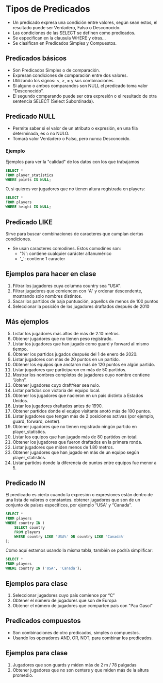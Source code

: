 # Tipos de Predicados
- Un predicado expresa una condición entre valores, según sean estos, el resultado puede ser Verdadero, Falso o Desconocido.
- Las condiciones de las SELECT se definen como predicados.
- Se especifican en la clausula WHERE y otras…
- Se clasifican en Predicados Simples y Compuestos.

## Predicados básicos
- Son Predicados Simples o de comparación.
- Expresan condiciones de comparación entre dos valores.
- Utilizando los signos: <, >, = y sus combinaciones.
- Si alguno o ambos comparandos son NULL el predicado toma valor “Desconocido”.
- El segundo comparando puede ser otra expresión o el resultado de otra sentencia SELECT (Select Subordinada).


## Predicado NULL
- Permite saber si el valor de un atributo o expresión, en una fila determinada, es o no NULO.
- Tomará valor Verdadero o Falso, pero nunca Desconocido.

### Ejemplo
Ejemplos para ver la "calidad" de los datos con los que trabajamos

```sql
SELECT *
FROM player_statistics
WHERE points IS NULL;
```
O, si quieres ver jugadores que no tienen altura registrada en players:

```sql
SELECT *
FROM players
WHERE height IS NULL;
```

## Predicado LIKE
Sirve para buscar combinaciones de caracteres que cumplan ciertas condiciones.
- Se usan caracteres comodines. Estos comodines son:
    - '%': contiene cualquier carácter alfanumérico
    - '_': contiene 1 caracter


## Ejemplos para hacer en clase

1) Filtrar los jugadores cuya columna country sea “USA”.
2) Filtrar jugadores que comiencen con “A” y ordenar descendente, mostrando solo nombres distintos.
3) Sacar los partidos de baja puntuación, aquellos de menos de 100 puntos
4) Seleccionar la posición de los jugadores draftados después de 2010

## Más ejemplos 
5) Listar los jugadores más altos de más de 2.10 metros.
6) Obtener jugadores que no tienen peso registrado.
7) Listar los jugadores que han jugado como guard y forward al mismo tiempo.
8) Obtener los partidos jugados después del 1 de enero de 2020.
9) Listar jugadores con más de 20 puntos en un partido.
10) Obtener los equipos que anotaron más de 120 puntos en algún partido.
11) Listar jugadores que participaron en más de 50 partidos.
12) Mostrar los nombres completos de jugadores cuyo nombre contiene “John”.
13) Obtener jugadores cuyo draftYear sea nulo.
14) Listar partidos con victoria del equipo local.
15) Obtener los jugadores que nacieron en un país distinto a Estados Unidos.
16) Listar los jugadores draftados antes de 1990.
17) Obtener partidos donde el equipo visitante anotó más de 100 puntos.
18) Listar jugadores que tengan más de 2 posiciones activas (por ejemplo, guard, forward, center).
19) Obtener jugadores que no tienen registrado ningún partido en player_statistics.
20) Listar los equipos que han jugado más de 80 partidos en total.
21) Obtener los jugadores que fueron draftados en la primera ronda.
22) Listar jugadores que miden menos de 1.80 metros.
23) Obtener jugadores que han jugado en más de un equipo según player_statistics.
24) Listar partidos donde la diferencia de puntos entre equipos fue menor a 5.

## Predicado IN
El predicado es cierto cuando la expresión o expresiones están dentro de una lista de valores o constantes.
obtener jugadores que son de un conjunto de países específicos, por ejemplo “USA” y “Canada”.

```sql
SELECT *
FROM players
WHERE country IN (
    SELECT country
    FROM players
    WHERE country LIKE 'USA%' OR country LIKE 'Canada%'
);
```
Como aquí estamos usando la misma tabla, también se podría simplificar:

```sql
SELECT *
FROM players
WHERE country IN ('USA', 'Canada');
```


## Ejemplos para clase

1) Seleccionar jugadores cuyo país comience por “C”
2) Obtener el número de jugadores que son de Europa
3) Obtener el número de jugadores que comparten país con "Pau Gasol"

## Predicados compuestos
- Son combinaciones de otro predicados, simples o compuestos.
- Usando los operadores AND, OR, NOT, para combinar los predicados.

## Ejemplos para clase

1) Jugadores que son guards y miden más de 2 m / 78 pulgadas
2) Obtener jugadores que no son centers y que miden más de la altura promedio.
